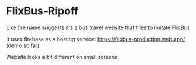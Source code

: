 # FlixBus-Ripoff
Like the name suggests it's a bus travel website that tries to imitate FlixBus

It uses firebase as a hosting service: https://flixbus-production.web.app/ (demo so far)

Website looks a bit different on small screens
